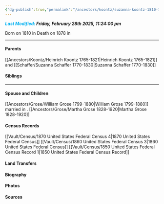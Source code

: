 ```yaml
---
{"dg-publish":true,"permalink":"/ancestors/koontz/suzanna-koontz-1810-1878/","tags":["Suzanna-Koontz"]}
---
```


***<font color="#00b0f0">Last Modified:</font> Friday, February 28th 2025, 11:24:00 pm***

Born on  1810 in <!-- link to place -->
Death on 1878 in <!-- link to place -->

---
#### Parents

[[Ancestors/Koontz/Heinrich Koontz 1765-1821\|Heinrich Koontz 1765-1821]] and [[Schaffer/Suzanna Schaffer 1770-1830\|Suzanna Schaffer 1770-1830]]
#### Siblings
<!-- Link to sibling -->

---
#### Spouse and Children
[[Ancestors/Grose/William Grose 1799-1880\|William Grose 1799-1880]] married <!-- link to date --> in <!-- link to place -->.
[[Ancestors/Grose/Martha Grose 1828-1920\|Martha Grose 1828-1920]]

#### Census Records
[[Vault/Census/1870 United States Federal Census 4\|1870 United States Federal Census]]
[[Vault/Census/1860 United States Federal Census 3\|1860 United States Federal Census]]
[[Vault/Census/1850 United States Federal Census Record 1\|1850 United States Federal Census Record]]
#### Land Transfers

#### Biography

#### Photos

#### Sources

